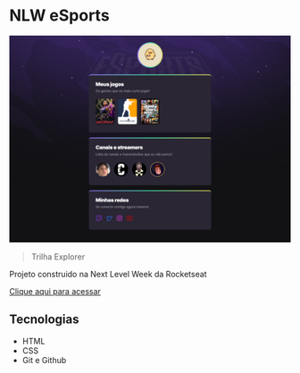 # NLW eSports

![preview](./.github/preview.png)

>Trilha Explorer

Projeto construido na Next Level Week da Rocketseat

[Clique aqui para acessar](https://Laloonn.github.io/nlw)

## Tecnologias
- HTML
- CSS
- Git e Github